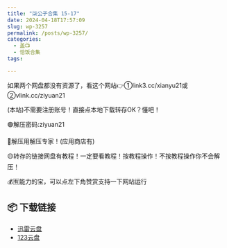 ```yaml
---
title: "柒公子合集 15-17"
date: 2024-04-18T17:57:09
slug: wp-3257
permalink: /posts/wp-3257/
categories:
  - 盖📺
  - 恰饭合集
tags:

---
```


如果两个网盘都没有资源了，看这个网站👉①link3.cc/xianyu21或②vlink.cc/ziyuan21

(本站)不需要注册账号！直接点本地下载转存OK？懂吧！

🟢解压密码:ziyuan21

🔵解压用解压专家！(应用商店有)

🟡转存的链接网盘有教程！一定要看教程！按教程操作！不按教程操作你不会解压！

💰🈶能力的宝，可以点左下角赞赏支持一下网站运行

## 📦 下载链接
- [迅雷云盘](https://blziyuan21.com/pay-download/3257?key=dc577de8a8&down_id=0)
- [123云盘](https://blziyuan21.com/pay-download/3257?key=dc577de8a8&down_id=1)

